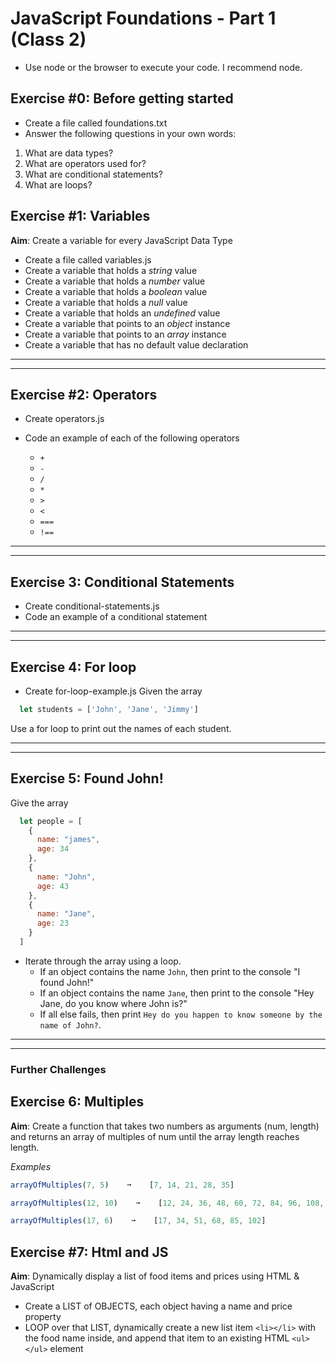 # JavaScript Foundations - Part 1 (Class 2)

- Use node or the browser to execute your code. I recommend node.

## Exercise #0: Before getting started 
- Create a file called foundations.txt 
- Answer the following questions in your own words:
1. What are data types? 
2. What are operators used for? 
3. What are conditional statements? 
4. What are loops? 

## Exercise #1: Variables

**Aim**: Create a variable for every JavaScript Data Type

- Create a file called variables.js
- Create a variable that holds a _string_ value
- Create a variable that holds a _number_ value
- Create a variable that holds a _boolean_ value
- Create a variable that holds a _null_ value
- Create a variable that holds an _undefined_ value
- Create a variable that points to an _object_ instance
- Create a variable that points to an _array_ instance
- Create a variable that has no default value declaration

---

---

## Exercise #2: Operators 
- Create operators.js

- Code an example of each of the following operators 
  - `+`
  - `-`
  - `/`
  - `*`
  - `>`
  - `<`
  - `===`
  - `!==`

---

---

## Exercise 3: Conditional Statements 
- Create conditional-statements.js
- Code an example of a conditional statement

---

---

## Exercise 4: For loop 
- Create for-loop-example.js
Given the array 
```js
  let students = ['John', 'Jane', 'Jimmy']
```

Use a for loop to print out the names of each student. 

---

---

## Exercise 5: Found John!

Give the array 
```js 
  let people = [
    {
      name: "james",
      age: 34
    }, 
    {
      name: "John",
      age: 43
    },
    {
      name: "Jane",
      age: 23
    }
  ]
```
- Iterate through the array using a loop. 
  - If an object contains the name `John`, then print to the console "I found John!"
  - If an object contains the name `Jane`, then print to the console "Hey Jane, do you know where John is?"
  - If all else fails, then print `Hey do you happen to know someone by the name of John?`.

---

---

### Further Challenges
## Exercise 6: Multiples

**Aim**: Create a function that takes two numbers as arguments (num, length) and returns an array of multiples of num until the array length reaches length.

_Examples_

```js
arrayOfMultiples(7, 5)    ➞    [7, 14, 21, 28, 35]

arrayOfMultiples(12, 10)    ➞    [12, 24, 36, 48, 60, 72, 84, 96, 108, 120]

arrayOfMultiples(17, 6)    ➞    [17, 34, 51, 68, 85, 102]
```

## Exercise #7: Html and JS

**Aim**: Dynamically display a list of food items and prices using HTML & JavaScript

- Create a LIST of OBJECTS, each object having a name and price property
- LOOP over that LIST, dynamically create a new list item `<li></li>` with the food name inside, and append that item to an existing HTML `<ul></ul>` element